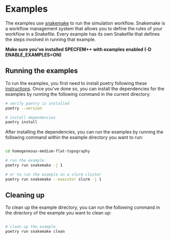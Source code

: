 

# Examples

The examples use [snakemake](https://snakemake.readthedocs.io/en/stable/) to run the simulation workflow. Snakemake is a workflow management system that allows you to define the rules of your workflow in a Snakefile. Every example has its own Snakefile that defines the steps involved in running that example.

**Make sure you've installed SPECFEM++ with examples enabled (-D ENABLE_EXAMPLES=ON)**

## Running the examples

To run the examples, you first need to install poetry following these [instructions](https://python-poetry.org/docs/#installation). Once you've done so, you can install the dependencies for the examples by running the following command in the current directory:

```bash
# verify poetry is installed
poetry --version

# install dependencies
poetry install

```

After installing the dependencies, you can run the examples by running the following command within the example directory you want to run:

```bash

cd homogeneous-medium-flat-topography

# run the example
poetry run snakemake -j 1

# or to run the example on a slurm cluster
poetry run snakemake --executor slurm -j 1

```

## Cleaning up

To clean up the example directory, you can run the following command in the directory of the example you want to clean up:

```bash

# clean up the example
poetry run snakemake clean

```
